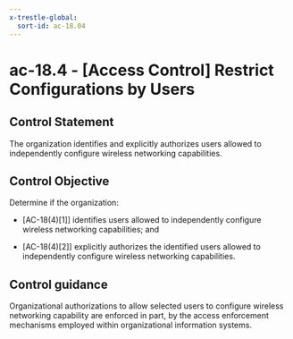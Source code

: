 ```yaml
---
x-trestle-global:
  sort-id: ac-18.04
---
```


# ac-18.4 - \[Access Control\] Restrict Configurations by Users

## Control Statement

The organization identifies and explicitly authorizes users allowed to independently configure wireless networking capabilities.

## Control Objective

Determine if the organization:

- \[AC-18(4)[1]\] identifies users allowed to independently configure wireless networking capabilities; and

- \[AC-18(4)[2]\] explicitly authorizes the identified users allowed to independently configure wireless networking capabilities.

## Control guidance

Organizational authorizations to allow selected users to configure wireless networking capability are enforced in part, by the access enforcement mechanisms employed within organizational information systems.
